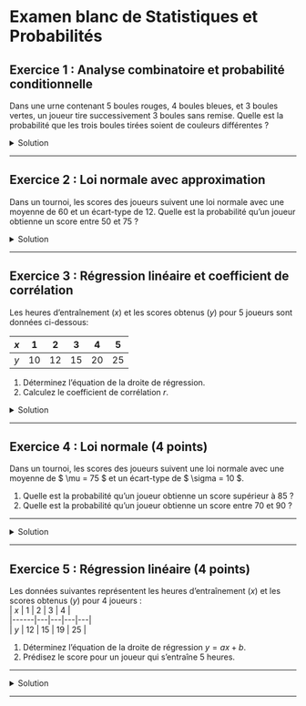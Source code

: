 # Examen blanc de Statistiques et Probabilités

## **Exercice 1 : Analyse combinatoire et probabilité conditionnelle**  
Dans une urne contenant 5 boules rouges, 4 boules bleues, et 3 boules vertes, un joueur tire successivement 3 boules sans remise. Quelle est la probabilité que les trois boules tirées soient de couleurs différentes ?  

<details>
<summary>Solution</summary>

### Étape 1 : Total des boules dans l’urne  
L’urne contient un total de $5 + 4 + 3 = 12$ boules.

### Étape 2 : Nombre total de tirages possibles  
Le nombre total de façons de tirer 3 boules parmi 12 est :

$C_{12}^3 = \frac{12 \cdot 11 \cdot 10}{3 \cdot 2 \cdot 1} = 220$

### Étape 3 : Nombre de cas favorables (3 couleurs différentes)

Pour tirer une boule rouge, une bleue, et une verte :

$5 \cdot 4 \cdot 3 = 60$

### Étape 4 : Probabilité totale 

La probabilité que les trois boules soient de couleurs différentes est :

$P(\text{3 couleurs différentes}) = \frac{\text{cas favorables}}{\text{cas totaux}} = \frac{60}{220} = \frac{3}{11} \approx 0.2727$

### Résultat final

La probabilité que les trois boules tirées soient de couleurs différentes est :

$P = \frac{3}{11} \approx 0.2727 \, (27,27\%)$

</details>

---

## **Exercice 2 : Loi normale avec approximation**

Dans un tournoi, les scores des joueurs suivent une loi normale avec une moyenne de 60 et un écart-type de 12. Quelle est la probabilité qu’un joueur obtienne un score entre 50 et 75 ?

<details>
<summary>Solution</summary>

### Étape 1 : Transformation en $Z$-scores

Pour transformer les bornes $x = 50$ et $x = 75$ en $Z$-scores, on utilise la formule :

$Z = \frac{x - \mu}{\sigma}$

Pour $x = 50$ :

$Z_1 = \frac{50 - 60}{12} = \frac{-10}{12} = -0.833$

Pour $x = 75$ :

$Z_2 = \frac{75 - 60}{12} = \frac{15}{12} = 1.25$

### Étape 2 : Utilisation des tables de la loi normale  

À l’aide des tables de la loi normale :

- $P(Z \leq -0.833) \approx 0.2023$.  
- $P(Z \leq 1.25) \approx 0.8944$.

La probabilité de se trouver entre $50$ et $75$ est donnée par :

$P(50 \leq X \leq 75) = P(Z \leq 1.25) - P(Z \leq -0.833)$

En remplaçant :

$P(50 \leq X \leq 75) = 0.8944 - 0.2023 = 0.6921$

### Résultat final

La probabilité qu’un joueur obtienne un score entre $50$ et $75$ est :

$P \approx 0.6921 \, (69,21\%)$

</details>

---

## **Exercice 3 : Régression linéaire et coefficient de corrélation**

Les heures d’entraînement ($x$) et les scores obtenus ($y$) pour 5 joueurs sont données ci-dessous:

| $x$ | 1 | 2 | 3 | 4 | 5 |  
|------|---|---|---|---|---|  
| $y$ | 10 | 12 | 15 | 20 | 25 |  

1. Déterminez l’équation de la droite de régression.  
2. Calculez le coefficient de corrélation $r$.  

<details>
<summary>Solution</summary>

### Étape 1 : Calcul des moyennes

Pour $x$ :  
$\bar{x} = 3$

Pour $y$ :  
$\bar{y} = 16.4$

---

### Étape 2 : Calcul de la pente ($a$)

$a = \frac{\sum (x_i - \bar{x})(y_i - \bar{y})}{\sum (x_i - \bar{x})^2}$

Numérateur :

$\sum (x_i - \bar{x})(y_i - \bar{y}) = 38$

Dénominateur :

$\sum (x_i - \bar{x})^2 = 10$

Pente :

$a = \frac{38}{10} = 3.8$

---

### Étape 3 : Calcul de l’ordonnée à l’origine ($b$)

$b = \bar{y} - a\bar{x} = 16.4 - 3.8 \cdot 3 = 5$

L’équation de la droite est donc :

$y = 3.8x + 5$

---

### Étape 4 : Calcul du coefficient de corrélation ($r$)

$r = \frac{\sum (x_i - \bar{x})(y_i - \bar{y})}{\sqrt{\sum (x_i - \bar{x})^2 \cdot \sum (y_i - \bar{y})^2}}$

$\sum (y_i - \bar{y})^2 = 149.2$

$r = \frac{38}{\sqrt{10 \cdot 149.2}} = \frac{38}{38.64} \approx 0.984$

### Résultat final

1. L’équation de la droite est $y = 3.8x + 5$.  
2. Le coefficient de corrélation est $r = 0.984$, indiquant une forte corrélation positive.

</details>

---

## **Exercice 4 : Loi normale (4 points)**

Dans un tournoi, les scores des joueurs suivent une loi normale avec une moyenne de $ \mu = 75 $ et un écart-type de $ \sigma = 10 $.

1. Quelle est la probabilité qu’un joueur obtienne un score supérieur à $85$ ?  
2. Quelle est la probabilité qu’un joueur obtienne un score entre $70$ et $90$ ?  

---

<details>
<summary>Solution</summary>

### Question 1 : Probabilité $P(X > 85)$

#### Étape 1 : Transformation en $Z$-score

Pour transformer $X = 85$ en un $Z$-score, nous utilisons la formule :  

$Z = \frac{X - \mu}{\sigma}$

Pour $X = 85$ :

$Z = \frac{85 - 75}{10} = \frac{10}{10} = 1$

#### Étape 2 : Utilisation des tables de la loi normale

À l’aide des tables de la loi normale, nous trouvons :

$P(Z \leq 1) \approx 0.8413$

La probabilité que $X > 85$ est le complémentaire :

$P(X > 85) = 1 - P(Z \leq 1) = 1 - 0.8413 = 0.1587$

**Réponse 1 :** $P(X > 85) \approx 15.87 \%$

---

### Question 2 : Probabilité $P(70 \leq X \leq 90)$

#### Étape 1 : Transformation en $Z$-scores

Pour $X = 70$ :

$Z_1 = \frac{70 - 75}{10} = \frac{-5}{10} = -0.5$

Pour $X = 90$ :

$Z_2 = \frac{90 - 75}{10} = \frac{15}{10} = 1.5$

#### Étape 2 : Utilisation des tables de la loi normale

D’après les tables de la loi normale :

- $P(Z \leq -0.5) \approx 0.3085$.  
- $P(Z \leq 1.5) \approx 0.9332$.

La probabilité cherchée est la différence :

$P(70 \leq X \leq 90) = P(Z \leq 1.5) - P(Z \leq -0.5)$

En remplaçant :

$P(70 \leq X \leq 90) = 0.9332 - 0.3085 = 0.6247$

**Réponse 2 :** $P(70 \leq X \leq 90) \approx 62.47 \%$

</details>

---

## **Exercice 5 : Régression linéaire (4 points)**  
Les données suivantes représentent les heures d’entraînement ($x$) et les scores obtenus ($y$) pour 4 joueurs :  
| $x$ | 1 | 2 | 3 | 4 |  
|------|---|---|---|---|  
| $y$ | 12 | 15 | 19 | 25 |  

1. Déterminez l’équation de la droite de régression $y = ax + b$.  
2. Prédisez le score pour un joueur qui s’entraîne 5 heures.

---

<details>
<summary>Solution</summary>

### Étape 1 : Calcul des moyennes

Pour $x$ :

$\bar{x} = \frac{1 + 2 + 3 + 4}{4} = 2.5$

Pour $y$ :

$\bar{y} = \frac{12 + 15 + 19 + 25}{4} = 17.75$

---

### Étape 2 : Calcul de la pente ($a$)  

La pente $a$ est donnée par la formule :

$a = \frac{\sum (x_i - \bar{x})(y_i - \bar{y})}{\sum (x_i - \bar{x})^2}$

#### Numérateur ($\sum (x_i - \bar{x})(y_i - \bar{y})$) :  

$\sum (x_i - \bar{x})(y_i - \bar{y}) = (1-2.5)(12-17.75) + (2-2.5)(15-17.75) + \dots + (4-2.5)(25-17.75)$

Développons :

- Pour $x_1 = 1$, $y_1 = 12$ :

$(1-2.5)(12-17.75) = (-1.5)(-5.75) = 8.625$

- Pour $x_2 = 2$, $y_2 = 15$ :

$(2-2.5)(15-17.75) = (-0.5)(-2.75) = 1.375$

- Pour $x_3 = 3$, $y_3 = 19$ :

$(3-2.5)(19-17.75) = (0.5)(1.25) = 0.625$

- Pour $x_4 = 4$, $y_4 = 25$ :

$(4-2.5)(25-17.75) = (1.5)(7.25) = 10.875$

La somme est :

$\sum (x_i - \bar{x})(y_i - \bar{y}) = 8.625 + 1.375 + 0.625 + 10.875 = 21.5$

#### Dénominateur ($\sum (x_i - \bar{x})^2$)

$\sum (x_i - \bar{x})^2 = (1-2.5)^2 + (2-2.5)^2 + \dots + (4-2.5)^2$

Développons :

- Pour $x_1 = 1$ :

$(1-2.5)^2 = (-1.5)^2 = 2.25$

- Pour $x_2 = 2$ :

$(2-2.5)^2 = (-0.5)^2 = 0.25$

- Pour $x_3 = 3$ :

$(3-2.5)^2 = (0.5)^2 = 0.25$

- Pour $x_4 = 4$ :

$(4-2.5)^2 = (1.5)^2 = 2.25$

La somme est :

$\sum (x_i - \bar{x})^2 = 2.25 + 0.25 + 0.25 + 2.25 = 5$

#### Calcul de $a$

$a = \frac{21.5}{5} = 4.3$

---

### Étape 3 : Calcul de l’ordonnée à l’origine ($b$)  

L’ordonnée $b$ est donnée par :

$b = \bar{y} - a\bar{x}.$

En remplaçant :

$b = 17.75 - 4.3 \cdot 2.5 = 17.75 - 10.75 = 7$

L’équation de la droite de régression est donc :

$y = 4.3x + 7$

---

### Étape 4 : Prédiction pour $x = 5$  

En remplaçant $x = 5$ dans l’équation :

$y = 4.3 \cdot 5 + 7 = 21.5 + 7 = 28.5$

#### **Réponse finale**

1. L’équation de la droite est $y = 4.3x + 7$.  
2. Pour 5 heures d’entraînement, le score prédit est $28.5$.

</details>

---
